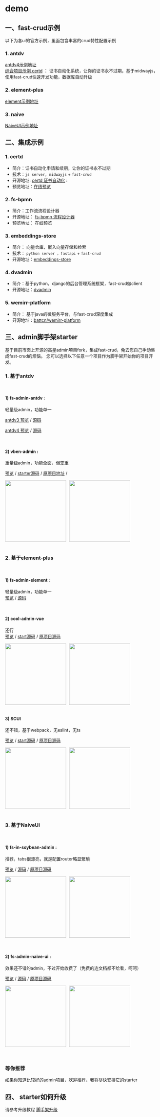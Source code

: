 
# demo

## 一、fast-crud示例

以下为各ui的官方示例，里面包含丰富的crud特性配置示例

### 1. antdv
[antdv4示例地址](http://fast-crud.docmirror.cn/antdv4/)    
[综合项目示例 certd](https://certd.docmirror.cn/) ： 证书自动化系统，让你的证书永不过期，基于midwayjs，使用fast-crud快速开发功能，数据库自动升级

### 2. element-plus
[element示例地址](http://fast-crud.docmirror.cn/element/)

### 3. naive
[NaiveUI示例地址](http://fast-crud.docmirror.cn/naive/)

## 二、集成示例

### 1. certd
* 简介：证书自动化申请和续期，让你的证书永不过期
* 技术：`js server, midwayjs` + `fast-crud`
* 开源地址: [certd 证书自动化](https://github.com/certd/certd) : 
* 预览地址：[在线预览](https://certd.handsfree.work/)   

### 2. fs-bpmn
* 简介：工作流流程设计器
* 开源地址： [fs-bpmn 流程设计器](https://github.com/fast-crud/fs-bpmn-demo/)
* 预览地址： [在线预览](http://fast-crud.docmirror.cn/bpmn/)

### 3. embeddings-store
* 简介： 向量仓库，嵌入向量存储和检索
* 技术： `python server ，fastapi`  + `fast-crud`
* 开源地址：[embeddings-store](https://github.com/handsfree-work/embeddings-store/) 

### 4. dvadmin
* 简介：基于python，django的后台管理系统框架，fast-crud做client
* 开源地址：[dvadmin](https://gitee.com/huge-dream/django-vue3-admin)

### 5. wemirr-platform
* 简介： 基于java的微服务平台，与fast-crud深度集成
* 开源地址：[battcn/wemirr-platform](https://gitee.com/battcn/wemirr-platform)

## 三、admin脚手架starter

基于目前市面上开源的高星admin项目fork，集成fast-crud，免去您自己手动集成fast-crud的烦恼。
您可以选择以下任意一个项目作为脚手架开始你的项目开发。


### 1. 基于antdv

<br/>

#### 1) fs-admin-antdv :
轻量级admin，功能单一  

  [antdv3 预览](http://fast-crud.docmirror.cn/antdv/) /
  [源码](https://github.com/fast-crud/fs-admin-antdv/)

  [antdv4 预览](http://fast-crud.docmirror.cn/antdv4/) /
  [源码](https://github.com/fast-crud/fs-admin-antdv4/)

<br/>

#### 2) vben-admin : 
重量级admin，功能全面，但笨重 

  [预览](http://fast-crud.docmirror.cn/vben/) /
  [starter源码](https://github.com/fast-crud/fs-in-vben-starter) /
  [原项目地址](https://github.com/anncwb/vue-vben-admin) /

<div style="display: flex">
<img src="../images/starter/vben.png" style="height:200px;margin-right:10px"> 
<img src="../images/starter/fs-in-vben.png" style="height:200px;">
</div>

<br/>



### 2. 基于element-plus

<br/>

####  1) fs-admin-element :
轻量级admin，功能单一  
[预览](http://fast-crud.docmirror.cn/element/) /
  [源码](https://github.com/fast-crud/fs-admin-element/) 


<br/>

#### 2)  cool-admin-vue
 还行   
  [预览](http://fast-crud.docmirror.cn/cool/) /
  [start源码](https://gitee.com/fast-crud/fs-in-cool-admin-vue) /
  [原项目源码](https://github.com/cool-team-official/cool-admin-vue)

<div style="display: flex">
<img src="../images/starter/cool.png" style="height:200px;margin-right:10px"> 
<img src="../images/starter/fs-in-cool.png" style="height:200px;">
</div>

<br/>

#### 3) SCUI

还不错，基于webpack，无eslint，无ts

  [预览](http://fast-crud.docmirror.cn/scui/#/fastcrud) /
  [start源码](https://gitee.com/fast-crud/fs-in-SCUI) /
  [原项目源码](https://gitee.com/lolicode/scui)

<div style="display: flex">
<img src="../images/starter/scui.png" style="height:200px;margin-right:10px"> 
<img src="../images/starter/fs-in-scui.png" style="height:200px;">
</div>

<br/>


### 3. 基于NaiveUi

<br/>

#### 1) fs-in-soybean-admin :

推荐，tabs很漂亮，就是配置router略显繁琐

[预览](http://fast-crud.docmirror.cn/soybean/) / 
[源码](https://github.com/fast-crud/fs-in-soybean-admin/)  / 
[原项目源码](https://github.com/honghuangdc/soybean-admin)

<div style="display: flex;">
<img src="../images/starter/soybean1.png" style="height:200px;margin-right:10px"> 
<img src="../images/starter/soybean2.png" style="height:200px;">
</div>
<br/>
<br/>


#### 2) fs-admin-naive-ui :

效果还不错的admin，不过开始收费了（免费的连文档都不给看，呵呵）
<br/>

  [预览](http://fast-crud.docmirror.cn/naive/) / 
  [源码](https://github.com/fast-crud/fs-admin-naive-ui/)  / 
  [原项目源码](https://github.com/jekip/naive-ui-admin)

<div style="display: flex;">
<img src="../images/starter/naive.png" style="height:200px;margin-right:10px"> 
<img src="../images/starter/naive1.png" style="height:200px;">
</div>

<br/>
<br/>


### 等你推荐
如果你知道比较好的admin项目，欢迎推荐，我将尽快安排它的starter


## 四、 starter如何升级
请参考升级教程 [脚手架升级](../guide/other/upgrade.html#fs-admin或者starter升级)
